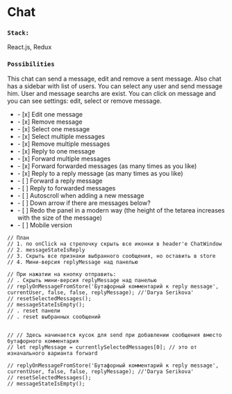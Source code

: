 # Chat


### `Stack:`
React.js, Redux

### `Possibilities`
This chat can send a message, edit and remove a sent message.
Also chat has a sidebar with list of users. You can select any user and send message him.
User and message searchs are exist.
You can click on message and you can see settings: edit, select or remove message.
<ul>
    <li>- [x] Edit one message</li>
    <li>- [x] Remove message</li>
    <li>- [x] Select one message</li>
    <li>- [x] Select multiple messages</li>
    <li>- [x] Remove multiple messages</li>
    <li>- [x] Reply to one message</li>
    <li>- [x] Forward multiple messages</li>
    <li>- [x] Forward forwarded messages (as many times as you like)</li>
    <li>- [x] Reply to a reply message (as many times as you like)</li>
    <li>- [ ] Forward a reply message</li>
    <li>- [ ] Reply to forwarded messages</li>
    <li>- [ ] Autoscroll when adding a new message</li>
    <li>- [ ] Down arrow if there are messages below?</li>
    <li>- [ ] Redo the panel in a modern way (the height of the tetarea increases with the size of the message)</li>
    <li>- [ ] Mobile version</li>

</ul>



    // План
    // 1. по onClick на стрелочку скрыть все иконки в header'е ChatWindow
    // 2. messageStateIsReply
    // 3. Скрыть все признаки выбранного сообщения, но оставить в store
    // 4. Мини-версия replyMessage над панелью

    // При нажатии на кнопку отправить:
    // . Скрыть мини-версия replyMessage над панелью
    // replyOnMessageFromStore('Бутафорный комментарий к reply message', currentUser, false, false, replyMessage); //'Darya Serikova'
    // resetSelectedMessages();
    // messageStateIsEmpty();
    // . reset панели
    // . reset выбранных сообщений

    
    // // Здесь начинается кусок для send при добавлении сообщения вместо бутафорного комментария
    // let replyMessage = currentlySelectedMessages[0]; // это от изначального варианта forward

    // replyOnMessageFromStore('Бутафорный комментарий к reply message', currentUser, false, false, replyMessage); //'Darya Serikova'
    // resetSelectedMessages();
    // messageStateIsEmpty();